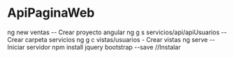 # ApiPaginaWeb
ng new ventas -- Crear proyecto angular
ng g s servicios/api/apiUsuarios -- Crear carpeta servicios
ng g c vistas/usuarios  - Crear vistas 
ng serve -- Iniciar servidor
npm install jquery bootstrap --save  //Instalar
